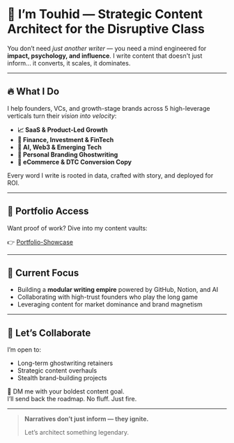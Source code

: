 # 👋 I’m Touhid — Strategic Content Architect for the Disruptive Class

You don’t need *just another writer* — you need a mind engineered for **impact, psychology, and influence**. I write content that doesn't just inform... it converts, it scales, it dominates.

---

## 🔥 What I Do

I help founders, VCs, and growth-stage brands across 5 high-leverage verticals turn their *vision into velocity*:

- **📈 SaaS & Product-Led Growth**
- **💸 Finance, Investment & FinTech**
- **🧠 AI, Web3 & Emerging Tech**
- **👤 Personal Branding Ghostwriting**
- **🛒 eCommerce & DTC Conversion Copy**

Every word I write is rooted in data, crafted with story, and deployed for ROI.

---

## 📁 Portfolio Access

Want proof of work? Dive into my content vaults:

👉 [Portfolio-Showcase](https://github.com/touhid-120/Portfolio-Showcase)

---

## 🧪 Current Focus

- Building a **modular writing empire** powered by GitHub, Notion, and AI
- Collaborating with high-trust founders who play the long game
- Leveraging content for market dominance and brand magnetism

---

## 🤝 Let’s Collaborate

I’m open to:
- Long-term ghostwriting retainers
- Strategic content overhauls
- Stealth brand-building projects

📩 DM me with your boldest content goal.  
I’ll send back the roadmap. No fluff. Just fire.

---

> **Narratives don’t just inform — they ignite.**
>
> Let’s architect something legendary.

